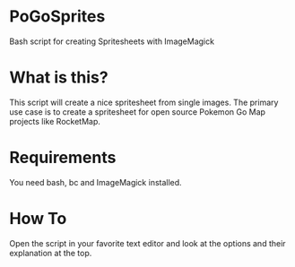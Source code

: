 # PoGoSprites
Bash script for creating Spritesheets with ImageMagick

# What is this?
This script will create a nice spritesheet from single images.
The primary use case is to create a spritesheet for open source Pokemon Go Map projects like RocketMap.

# Requirements
You need bash, bc and ImageMagick installed.

# How To
Open the script in your favorite text editor and look at the options and their explanation at the top.
